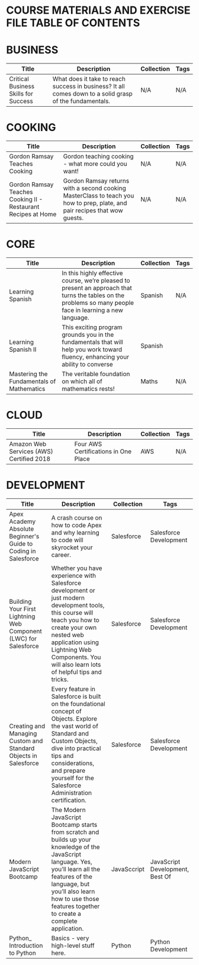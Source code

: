 # COURSE MATERIALS AND EXERCISE FILE TABLE OF CONTENTS

# BUSINESS

| Title | Description | Collection | Tags
| -------- | ----------- | ----------- | ----------- |
| Critical Business Skills for Success | What does it take to reach success in business? It all comes down to a solid grasp of the fundamentals. | N/A | N/A |

# COOKING

| Title | Description | Collection | Tags
| -------- | ----------- | ----------- | ----------- |
| Gordon Ramsay Teaches Cooking | Gordon teaching cooking - what more could you want! | N/A | N/A |
| Gordon Ramsay Teaches Cooking II - Restaurant Recipes at Home | Gordon Ramsay returns with a second cooking MasterClass to teach you how to prep, plate, and pair recipes that wow guests. | N/A | N/A |

# CORE
| Title | Description | Collection | Tags
| -------- | ----------- | ----------- | ----------- |
| Learning Spanish | In this highly effective course, we’re pleased to present an approach that turns the tables on the problems so many people face in learning a new language. | Spanish | N/A |
| Learning Spanish II | This exciting program grounds you in the fundamentals that will help you work toward fluency, enhancing your ability to converse | Spanish | |
| Mastering the Fundamentals of Mathematics | The veritable foundation on which all of mathematics rests! | Maths | N/A | 

# CLOUD

| Title | Description | Collection | Tags | 
| -------- | ----------- | ----------- | ----------- |
| Amazon Web Services (AWS) Certified 2018 | Four AWS Certifications in One Place | AWS | N/A |

# DEVELOPMENT

| Title | Description | Collection | Tags | 
| -------- | ----------- | ----------- | ----------- |
| Apex Academy Absolute Beginner's Guide to Coding in Salesforce | A crash course on how to code Apex and why learning to code will skyrocket your career. | Salesforce | Salesforce Development | 
| Building Your First Lightning Web Component (LWC) for Salesforce | Whether you have experience with Salesforce development or just modern development tools, this course will teach you how to create your own nested web application using Lightning Web Components. You will also learn lots of helpful tips and tricks. | Salesforce | Salesforce Development | 
| Creating and Managing Custom and Standard Objects in Salesforce | Every feature in Salesforce is built on the foundational concept of Objects. Explore the vast world of Standard and Custom Objects, dive into practical tips and considerations, and prepare yourself for the Salesforce Administration certification. | Salesforce | Salesforce Development | 
| Modern JavaScript Bootcamp | The Modern JavaScript Bootcamp starts from scratch and builds up your knowledge of the JavaScript language. Yes, you’ll learn all the features of the language, but you’ll also learn how to use those features together to create a complete application. | JavaSccript | JavaScript Development, Best Of | 
| Python_ Introduction to Python | Basics - very high-level stuff here. | Python | Python Development | 